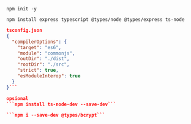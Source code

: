```npm init -y```

```npm install express typescript @types/node @types/express ts-node```

```json
tsconfig.json
{
  "compilerOptions": {
    "target": "es6",
    "module": "commonjs",
    "outDir": "./dist",
    "rootDir": "./src",
    "strict": true,
    "esModuleInterop": true
  }
}```

opsional
```npm install ts-node-dev --save-dev```

```npm i --save-dev @types/bcrypt```